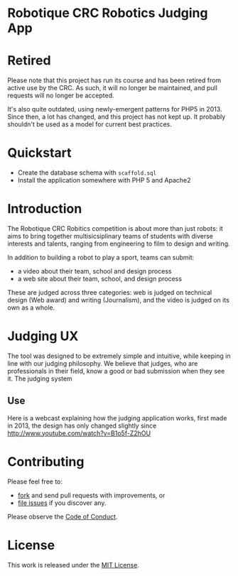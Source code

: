 # Robotique CRC Robotics Judging App

# Retired

Please note that this project has run its course and has been retired from active use by the CRC. As such, it will no longer be maintained, and pull requests will no longer be accepted.

It's also quite outdated, using newly-emergent patterns for PHP5 in 2013. Since then, a lot has changed, and this project has not kept up. It probably shouldn't be used as a model for current best practices.

# Quickstart

- Create the database schema with `scaffold.sql`
- Install the application somewhere with PHP 5 and Apache2

# Introduction

The Robotique CRC Robitics competition is about more than just robots: it aims to bring together multisicsiplinary teams of students with diverse interests and talents, ranging from engineering to film to design and writing.

In addition to building a robot to play a sport, teams can submit:
- a video about their team, school and design process
- a web site about their team, school, and design process

These are judged across three categories: web is judged on technical design (Web award) and writing (Journalism), and the video is judged on its own as a whole.

# Judging UX

The tool was designed to be extremely simple and intuitive, while keeping in line with our judging philosophy. We believe that judges, who are professionals in their field, know a good or bad submission when they see it. The judging system

## Use

Here is a webcast explaining how the judging application works, first made in 2013, the design has only changed slightly since http://www.youtube.com/watch?v=B1o5f-Z2hOU

# Contributing

Please feel free to:
- [fork](https://github.com/robo-crc/judging#fork-destination-box) and send pull requests with improvements, or
- [file issues](https://github.com/robo-crc/judging/issues) if you discover any.

Please observe the [Code of Conduct](https://github.com/robo-crc/judging/blob/master/code_of_conduct.md).

# License

This work is released under the [MIT License](https://github.com/robo-crc/judging/blob/master/LICENSE).
